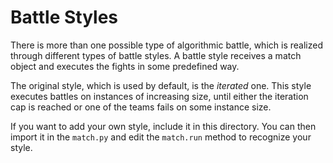 # Battle Styles
There is more than one possible type of algorithmic battle, which is realized
through different types of battle styles. A battle style receives a
match object and executes the fights in some predefined way.

The original style, which is used by default, is the *iterated* one.
This style executes battles on instances of increasing size, until either
the iteration cap is reached or one of the teams fails on some instance size.

If you want to add your own style, include it in this directory. You can
then import it in the `match.py` and edit the `match.run` method to recognize
your style.